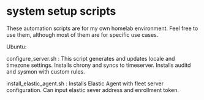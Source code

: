 # system setup scripts

These automation scripts are for my own homelab environment. Feel free to use them, although most of them are for specific use cases.

Ubuntu:

configure_server.sh : This script generates and updates locale and timezone settings. Installs chrony and syncs to timeserver. Installs auditd and sysmon with custom rules.

install_elastic_agent.sh : Installs Elastic Agent with fleet server configuration. Can input elastic sever address and enrollment token.